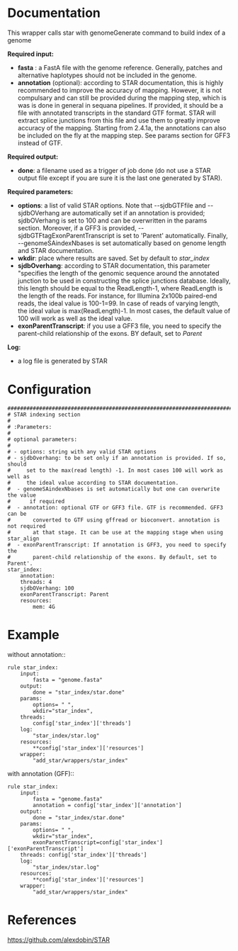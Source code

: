 # Documentation

This wrapper calls star with genomeGenerate command to build index of a genome

**Required input:**

- **fasta** : a FastA file with the genome reference. Generally, patches and alternative 
  haplotypes should not be included in the genome.
- **annotation** (optional): according to STAR  documentation, this is highly recommended to improve the accuracy
  of mapping. However, it is not compulsary and can still be provided during the mapping step, which
  is was is done in general in sequana pipelines. If provided, it should be a file  with annotated
  transcripts in the standard GTF format. STAR will extract splice junctions from this file and use
  them to greatly improve accuracy of the mapping. Starting from 2.4.1a, the annotations can also
  be included on the fly at the mapping step. See params section for GFF3 instead of GTF.

**Required output:**

- **done**: a filename used as a trigger of job done (do not use a STAR output file except if you are
  sure it is the last one generated by STAR).

**Required parameters:**

- **options**: a list of valid STAR options. Note that --sjdbGTFfile and --sjdbOVerhang
  are automatically set if an annotation is provided; sjdbOVerhang is set to 100 and
  can be overwritten in the params section. Moreover, if a GFF3 is provided,
  --sjdbGTFtagExonParentTranscript is set to 'Parent' automatically. Finally,
  --genomeSAindexNbases is set automatically based on genome length and STAR documentation.
- **wkdir**: place where results are saved. Set by default to *star_index*
- **sjdbOverhang**: according to STAR documentation, this parameter "specifies the length of
  the genomic sequence around the annotated junction to be used in constructing the splice
  junctions database. Ideally, this length should be equal to the ReadLength-1, where ReadLength
  is the length of the reads. For instance, for Illumina 2x100b paired-end reads, the ideal
  value is 100-1=99. In case of reads of varying length, the ideal value is max(ReadLength)-1.
  In most cases, the default value of 100 will work as well as the ideal value.
- **exonParentTranscript**: if you use a GFF3 file, you need to specify the
    parent-child relationship of the exons. BY default, set to *Parent*

**Log:**

- a log file is generated by STAR

# Configuration

    ##############################################################################
    # STAR indexing section
    #
    # :Parameters:
    #
    # optional parameters:
    #
    # - options: string with any valid STAR options
    # - sjdbOverhang: to be set only if an annotation is provided. If so, should
    #     set to the max(read length) -1. In most cases 100 will work as well as
    #     the ideal value according to STAR documentation.
    #  - genomeSAindexNbases is set automatically but one can overwrite the value 
    #      if required
    #  - annotation: optional GTF or GFF3 file. GTF is recommended. GFF3 can be 
    #       converted to GTF using gffread or bioconvert. annotation is not required
    #       at that stage. It can be use at the mapping stage when using star_align
    #  - exonParentTranscript: If annotation is GFF3, you need to specify the 
    #       parent-child relationship of the exons. By default, set to Parent'.
    star_index:
        annotation:
        threads: 4
        sjdbOVerhang: 100
        exonParentTranscript: Parent
        resources:
            mem: 4G

# Example

without annotation::

    rule star_index:
        input:
            fasta = "genome.fasta"
        output:
            done = "star_index/star.done"
        params:
            options= " ",
            wkdir="star_index",
        threads: 
            config['star_index']['threads']
        log:
            "star_index/star.log"
        resources:
            **config['star_index']['resources']
        wrapper:
            "add_star/wrappers/star_index"

with annotation (GFF)::

    rule star_index:
        input:
            fasta = "genome.fasta"
            annotation = config['star_index']['annotation']
        output:
            done = "star_index/star.done"
        params:
            options= " ",
            wkdir="star_index",
            exonParentTranscript=config['star_index']['exonParentTranscript']
        threads: config['star_index']['threads']
        log:
            "star_index/star.log"
        resources:
            **config['star_index']['resources']
        wrapper:
            "add_star/wrappers/star_index"


# References

https://github.com/alexdobin/STAR
